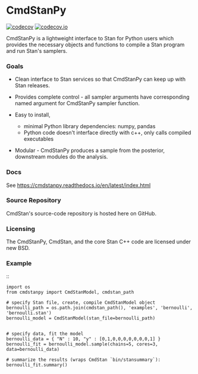 # CmdStanPy

[![codecov](https://codecov.io/gh/stan-dev/cmdstanpy/branch/master/graph/badge.svg)](https://codecov.io/gh/stan-dev/cmdstanpy)
[![codecov.io](https://codecov.io/github/stan-dev/cmdstanpy/coverage.svg?branch=master)](https://codecov.io/github/stan-dev/cmdstanpy?branch=master)


CmdStanPy is a lightweight interface to Stan for Python users which
provides the necessary objects and functions to compile a Stan program
and run Stan's samplers.

### Goals

- Clean interface to Stan services so that CmdStanPy can keep up with Stan releases.

- Provides complete control - all sampler arguments have corresponding named argument
for CmdStanPy sampler function.

- Easy to install,
  + minimal Python library dependencies: numpy, pandas
  + Python code doesn't interface directly with c++, only calls compiled executables

- Modular - CmdStanPy produces a sample from the posterior, downstream modules do the analysis.

### Docs

See https://cmdstanpy.readthedocs.io/en/latest/index.html

### Source Repository

CmdStan's source-code repository is hosted here on GitHub.

### Licensing

The CmdStanPy, CmdStan, and the core Stan C++ code are licensed under new BSD.

### Example

::

    import os
    from cmdstanpy import CmdStanModel, cmdstan_path

    # specify Stan file, create, compile CmdStanModel object
    bernoulli_path = os.path.join(cmdstan_path(), 'examples', 'bernoulli', 'bernoulli.stan')
    bernoulli_model = CmdStanModel(stan_file=bernoulli_path)


    # specify data, fit the model
    bernoulli_data = { "N" : 10, "y" : [0,1,0,0,0,0,0,0,0,1] }
    bernoulli_fit = bernoulli_model.sample(chains=5, cores=3, data=bernoulli_data)

    # summarize the results (wraps CmdStan `bin/stansummary`):
    bernoulli_fit.summary()
